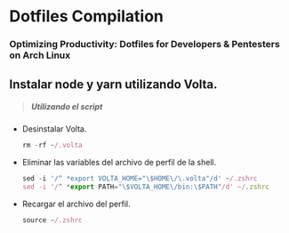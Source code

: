 <h1>Dotfiles Compilation</h1>
<h3>Optimizing Productivity: Dotfiles for Developers & Pentesters on Arch Linux</h3>


<h2>Instalar node y yarn utilizando Volta.</h2>

> ##### Utilizando el script

- Desinstalar Volta.
  ```js
  rm -rf ~/.volta
  ```
- Eliminar las variables del archivo de perfil de la shell.
  ```js
  sed -i '/^ *export VOLTA_HOME="\$HOME\/\.volta"/d' ~/.zshrc
  sed -i '/^ *export PATH="\$VOLTA_HOME\/bin:\$PATH"/d' ~/.zshrc
  ```
- Recargar el archivo del perfil.
  ```js
  source ~/.zshrc
  ```
<!--
Agregar alias en la terminal para ajusta la imagen a la caja del neofetch

alias neofetch="neofetch --size none"
--!>
